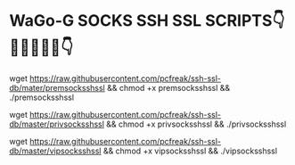 # WaGo-G SOCKS SSH SSL SCRIPTS👇💪🔥🔥🔥🔥👇


wget https://raw.githubusercontent.com/pcfreak/ssh-ssl-db/mater/premsocksshssl && chmod +x premsocksshssl && ./premsocksshssl


wget https://raw.githubusercontent.com/pcfreak/ssh-ssl-db/master/privsocksshssl && chmod +x privsocksshssl && ./privsocksshssl


wget https://raw.githubusercontent.com/pcfreak/ssh-ssl-db/master/vipsocksshssl && chmod +x vipsocksshssl && ./vipsocksshssl
